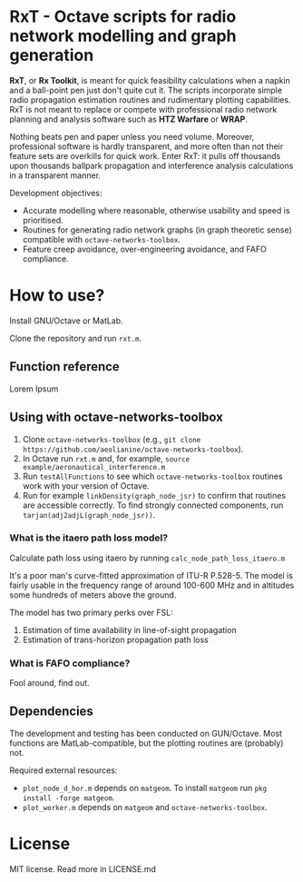 # RxT - Octave scripts for radio network modelling and graph generation

**RxT**, or **Rx Toolkit**, is meant for quick feasibility calculations when a napkin and a ball-point pen just don't quite cut it. The scripts incorporate simple radio propagation estimation routines and rudimentary plotting capabilities. RxT is not meant to replace or compete with professional radio network planning and analysis software such as **HTZ Warfare** or **WRAP**.

Nothing beats pen and paper unless you need volume. Moreover, professional software is hardly transparent, and more often than not their feature sets are overkills for quick work. Enter RxT: it pulls off thousands upon thousands ballpark propagation and interference analysis calculations in a transparent manner.

Development objectives:
* Accurate modelling where reasonable, otherwise usability and speed is prioritised.
* Routines for generating radio network graphs (in graph theoretic sense) compatible with `octave-networks-toolbox`.
* Feature creep avoidance, over-engineering avoidance, and FAFO compliance.

# How to use?

Install GNU/Octave or MatLab.

Clone the repository and run `rxt.m`.

## Function reference

Lorem Ipsum


## Using with octave-networks-toolbox

1. Clone `octave-networks-toolbox` (e.g., `git clone https://github.com/aeolianine/octave-networks-toolbox`).
2. In Octave run `rxt.m` and, for example, `source example/aeronautical_interference.m`
3. Run `testAllFunctions` to see which `octave-networks-toolbox` routines work with your version of Octave.
4. Run for example `linkDensity(graph_node_jsr)` to confirm that routines are accessible correctly. To find strongly connected components, run `tarjan(adj2adjL(graph_node_jsr))`.


### What is the itaero path loss model?

Calculate path loss using itaero by running `calc_node_path_loss_itaero.m`

It's a poor man's curve-fitted approximation of ITU-R P.528-5. The model is fairly usable in the frequency range of around 100-600 MHz and in altitudes some hundreds of meters above the ground.

The model has two primary perks over FSL:
1. Estimation of time availability in line-of-sight propagation
2. Estimation of trans-horizon propagation path loss


### What is FAFO compliance?

Fool around, find out.


## Dependencies

The development and testing has been conducted on GUN/Octave. Most functions are MatLab-compatible, but the plotting routines are (probably) not.

Required external resources:
* `plot_node_d_hor.m` depends on `matgeom`. To install `matgeom` run `pkg install -forge matgeom`.
* `plot_worker.m` depends on `matgeom` and `octave-networks-toolbox`.



# License

MIT license. Read more in LICENSE.md